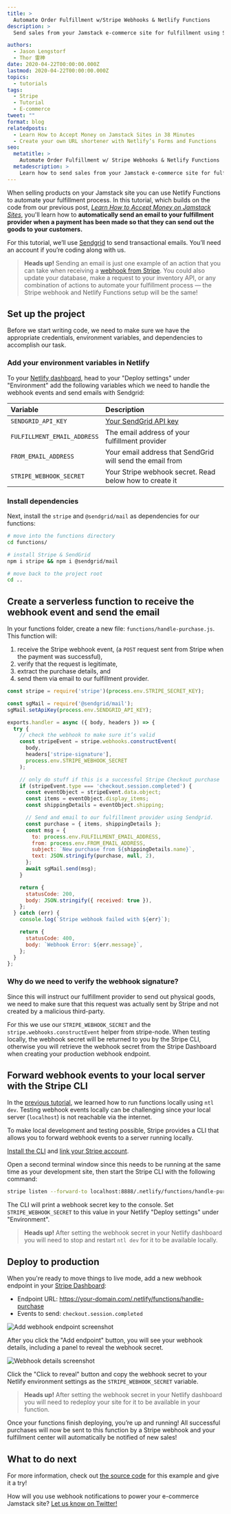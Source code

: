 ```yaml
---
title: >
  Automate Order Fulfillment w/Stripe Webhooks & Netlify Functions
description: >
  Send sales from your Jamstack e-commerce site for fulfillment using Stripe webhooks, Netlify Functions, and transaction email from SendGrid.

authors:
  - Jason Lengstorf
  - Thor 雷神
date: 2020-04-22T00:00:00.000Z
lastmod: 2020-04-22T00:00:00.000Z
topics:
  - tutorials
tags:
  - Stripe
  - Tutorial
  - E-commerce
tweet: ""
format: blog
relatedposts:
  - Learn How to Accept Money on Jamstack Sites in 38 Minutes
  - Create your own URL shortener with Netlify’s Forms and Functions
seo:
  metatitle: >
    Automate Order Fulfillment w/ Stripe Webhooks & Netlify Functions
  metadescription: >
    Learn how to send sales from your Jamstack e-commerce site for fulfillment using Stripe webhooks, Netlify Functions, and transaction email from SendGrid. Check it out!
---
```


When selling products on your Jamstack site you can use Netlify Functions to automate your fulfillment process. In this tutorial, which builds on the code from our previous post, [_Learn How to Accept Money on Jamstack Sites_](https://www.netlify.com/blog/2020/04/13/learn-how-to-accept-money-on-jamstack-sites-in-38-minutes/?utm_source=blog&utm_medium=stripe-jl&utm_campaign=devex), you'll learn how to **automatically send an email to your fulfillment provider when a payment has been made so that they can send out the goods to your customers.**

For this tutorial, we’ll use [Sendgrid](https://sendgrid.com/) to send transactional emails. You’ll need an account if you’re coding along with us.

> **Heads up!** Sending an email is just one example of an action that you can take when receiving a [webhook from Stripe](https://stripe.com/docs/webhooks). You could also update your database, make a request to your inventory API, or any combination of actions to automate your fulfillment process — the Stripe webhook and Netlify Functions setup will be the same!

## Set up the project

Before we start writing code, we need to make sure we have the appropriate credentials, environment variables, and dependencies to accomplish our task.

### Add your environment variables in Netlify

To your [Netlify dashboard](https://app.netlify.com), head to your "Deploy settings" under "Environment" add the following variables which we need to handle the webhook events and send emails with Sendgrid:

| Variable                    | Description                                                         |
| :-------------------------- | :------------------------------------------------------------------ |
| `SENDGRID_API_KEY`          | [Your SendGrid API key](https://app.sendgrid.com/settings/api_keys) |
| `FULFILLMENT_EMAIL_ADDRESS` | The email address of your fulfillment provider                      |
| `FROM_EMAIL_ADDRESS`        | Your email address that SendGrid will send the email from           |
| `STRIPE_WEBHOOK_SECRET`     | Your Stripe webhook secret. Read below how to create it                    |


### Install dependencies

Next, install the `stripe` and `@sendgrid/mail` as dependencies for our functions:

```bash
# move into the functions directory
cd functions/

# install Stripe & SendGrid
npm i stripe && npm i @sendgrid/mail

# move back to the project root
cd ..
```

## Create a serverless function to receive the webhook event and send the email

In your functions folder, create a new file: `functions/handle-purchase.js`. This function will:

1. receive the Stripe webhook event, (a `POST` request sent from Stripe when the payment was successful),
2. verify that the request is legitimate,
3. extract the purchase details, and
4. send them via email to our fulfillment provider.

<span></span>

```js
const stripe = require('stripe')(process.env.STRIPE_SECRET_KEY);

const sgMail = require('@sendgrid/mail');
sgMail.setApiKey(process.env.SENDGRID_API_KEY);

exports.handler = async ({ body, headers }) => {
  try {
    // check the webhook to make sure it’s valid
    const stripeEvent = stripe.webhooks.constructEvent(
      body,
      headers['stripe-signature'],
      process.env.STRIPE_WEBHOOK_SECRET
    );

    // only do stuff if this is a successful Stripe Checkout purchase
    if (stripeEvent.type === 'checkout.session.completed') {
      const eventObject = stripeEvent.data.object;
      const items = eventObject.display_items;
      const shippingDetails = eventObject.shipping;

      // Send and email to our fulfillment provider using Sendgrid.
      const purchase = { items, shippingDetails };
      const msg = {
        to: process.env.FULFILLMENT_EMAIL_ADDRESS,
        from: process.env.FROM_EMAIL_ADDRESS,
        subject: `New purchase from ${shippingDetails.name}`,
        text: JSON.stringify(purchase, null, 2),
      };
      await sgMail.send(msg);
    }

    return {
      statusCode: 200,
      body: JSON.stringify({ received: true }),
    };
  } catch (err) {
    console.log(`Stripe webhook failed with ${err}`);

    return {
      statusCode: 400,
      body: `Webhook Error: ${err.message}`,
    };
  }
};
```

### Why do we need to verify the webhook signature?

Since this will instruct our fulfillment provider to send out physical goods, we need to make sure that this request was actually sent by Stripe and not created by a malicious third-party.

For this we use our `STRIPE_WEBHOOK_SECRET` and the `stripe.webhooks.constructEvent` helper from stripe-node. When testing locally, the webhook secret will be returned to you by the Stripe CLI, otherwise you will retrieve the webhook secret from the Stripe Dashboard when creating your production webhook endpoint.

## Forward webhook events to your local server with the Stripe CLI

In the [previous tutorial](https://www.netlify.com/blog/2020/04/13/learn-how-to-accept-money-on-jamstack-sites-in-38-minutes/?utm_source=blog&utm_medium=stripe-jl&utm_campaign=devex), we learned how to run functions locally using `ntl dev`. Testing webhook events locally can be challenging since your local server (`localhost`) is not reachable via the internet.

To make local development and testing possible, Stripe provides a CLI that allows you to forward webhook events to a server running locally.

[Install the CLI](https://stripe.com/docs/stripe-cli) and [link your Stripe account](https://stripe.com/docs/stripe-cli#link-account).

Open a second terminal window since this needs to be running at the same time as your development site, then start the Stripe CLI with the following command:

```bash
stripe listen --forward-to localhost:8888/.netlify/functions/handle-purchase
```

The CLI will print a webhook secret key to the console. Set `STRIPE_WEBHOOK_SECRET` to this value in your Netlify "Deploy settings" under "Environment".

> **Heads up!** After setting the webhook secret in your Netlify dashboard you will need to stop and restart `ntl dev` for it to be available locally.

## Deploy to production

When you're ready to move things to live mode, add a new webhook endpoint in your [Stripe Dashboard](https://dashboard.stripe.com/webhooks):

- Endpoint URL: https://your-domain.com/.netlify/functions/handle-purchase
- Events to send: `checkout.session.completed`

![Add webhook endpoint screenshot](/v3/img/blog/stripe-add-webhook.png)

After you click the "Add endpoint" button, you will see your webhook details, including a panel to reveal the webhook secret.

![Webhook details screenshot](/v3/img/blog/stripe-webhook-secret.png)

Click the "Click to reveal" button and copy the webhook secret to your Netlify environment settings as the `STRIPE_WEBHOOK_SECRET` variable.

> **Heads up!** After setting the webhook secret in your Netlify dashboard you will need to redeploy your site for it to be available in your function.

Once your functions finish deploying, you’re up and running! All successful purchases will now be sent to this function by a Stripe webhook and your fulfillment center will automatically be notified of new sales!

## What to do next

For more information, check out [the source code](https://github.com/stripe-samples/checkout-netlify-serverless/blob/master/functions/handle-purchase.js) for this example and give it a try!

How will you use webhook notifications to power your e-commerce Jamstack site? [Let us know on Twitter!](https://twitter.com/compose/tweet?text=I%20just%20read%20@jlengstorf%20and%20@thorwebdev%E2%80%99s%20article%20on%20sending%20fulfillment%20emails%20for%20each%20sale%20using%20@sendgrid,%20@stripe%20webhooks,%20and%20@netlify%20Functions&url=https://www.netlify.app/blog/2020/04/22/automate-order-fulfillment-w/stripe-webhooks-netlify-functions/?utm_source=twitter%26utm_medium=stripe-jamstack-webhooks-jl%26utm_campaign=devex)
